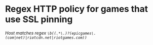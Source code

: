 # Regex HTTP policy for games that use SSL pinning

*Host matches regex `\b((.*\.)?(epicgames\.(com|net)|riotcdn.net|riotgames.com))`*
